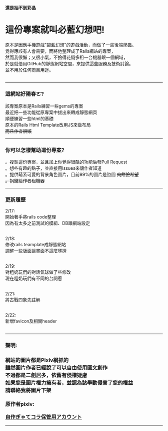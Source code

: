 
<h4>還是抽不到彩晶</h4>
<h1>這份專案就叫必藍幻想吧!</h1>
<p>
原本是因應手機遊戲"碧藍幻想"的遊戲活動，而做了一些後端爬蟲。</br>
覺得應該有人會需要，而將他整理成了Rails網站的專案，</br>
然而我很懶；又很小氣，不捨得花錢多租一台機器跟一個網域，</br>
於是就借用GitHub的靜態網站空間，來提供這些服務及技術討論。</br>
並不用於任何商業用途。</br>
</br>
</p>

---

<h3>這網站好陽春ㄛ?</h3>
<p>該專案原本是Rails練習一些gems的專案</br>
最近把一些功能從原專案中拔出來轉成靜態網頁</br>
順便練習一些html的基礎</br>
原本的Rails Html Template改用JS來做布局</br>
<del>而且作者很懶</del>
</p>

---

<h3>你可以怎樣幫助這份專案?</h3>
<p>
。複製這份專案，並且加上你覺得很酷的功能后發Pull Request</br>
。想些有趣的點子，並直接用Issues來讓作者知道</br>
。提供萌系可愛的背景角色圖片，目前99%的圖片是盜圖 <del>肉餅臉希望</del></br>
<del>。捐錢給作者租機器</del> 
</p>

---

<h3>更新履歷</h3>
2/17:</br>
開始著手將rails code整理</br>
因為有太多之前測試的模組、DB跟網站設定</br>
</br>

2/18:</br>
修改rails teamplate成靜態網站</br>
調整一些版面讓畫面不這麼壅擠</br>
</br>

2/19:</br>
對粗奶玩們的對話氣球做了些修改</br>
現在粗奶玩們有不同的台詞惹</br>
</br>

2/21:</br>
將古戰四象先註解</br>
</br>

2/22:</br>
新增favicon及相關header</br>
</br>
</p>

---

<h3>聲明:<h3>
<p>
網站的圖片都是Pixiv網抓的</br>
雖然圖片作者已經說了可以自由使用圖文創作</br>
不過都是二創居多，依舊有侵權疑慮</br>
如果您是圖片權力擁有者，並認為該舉動侵害了您的權益</br>
請聯絡我將圖片下架</br>
</br>
原作者pixiv:</br>
</p>
<a href='http://www.pixiv.net/member.php?id=10573346'>自作ぎゃてコラ保管用アカウント</a></br>

---